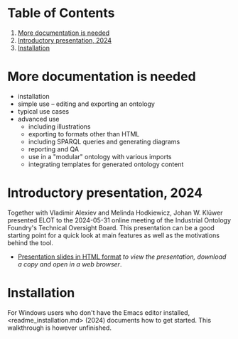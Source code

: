 
# Table of Contents

1.  [More documentation is needed](#orga278f8f)
2.  [Introductory presentation, 2024](#org83aa29d)
3.  [Installation](#orgf044b6a)



<a id="orga278f8f"></a>

# More documentation is needed

-   installation
-   simple use &#x2013; editing and exporting an ontology
-   typical use cases
-   advanced use
    -   including illustrations
    -   exporting to formats other than HTML
    -   including SPARQL queries and generating diagrams
    -   reporting and QA
    -   use in a "modular" ontology with various imports
    -   integrating templates for generated ontology content


<a id="org83aa29d"></a>

# Introductory presentation, 2024

Together with Vladimir Alexiev and Melinda Hodkiewicz, Johan W. Klüwer presented ELOT to the 2024-05-31 online meeting of the Industrial Ontology Foundry's Technical Oversight Board.
This presentation can be a good starting point for a quick look at main features as well as the motivations behind the tool.

-   [Presentation slides in HTML format](20240525T181908--elot-presented-to-iof-tob__elot_emacs_iof.html) *to view the presentation, download a copy and open in a web browser*.


<a id="orgf044b6a"></a>

# Installation

For Windows users who don't have the Emacs editor installed, <readme_installation.md> (2024) documents how to get started. This walkthrough is however unfinished.

